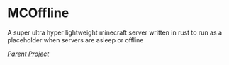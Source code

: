 # MCOffline
A super ultra hyper lightweight minecraft server written in rust to run as a placeholder when servers are asleep or offline

*[Parent Project](https://github.com/DusterTheFirst/MGMT)*